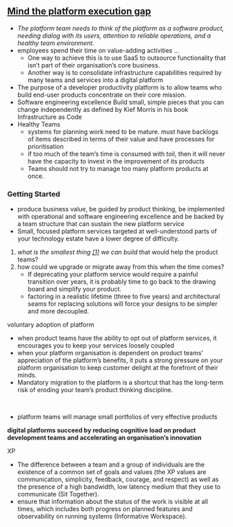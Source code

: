 

## [Mind the platform execution gap](https://martinfowler.com/articles/platform-prerequisites.html)  
* _The platform team needs to think of the platform as a software product, needing dialog with its users, attention to reliable operations, and a healthy team environment._
* employees spend their time on value-adding activities ...  
  * One way to achieve this is to use SaaS to outsource functionality that isn’t part of their organisation’s core business.  
  * Another way is to consolidate infrastructure capabilities required by many teams and services into a digital platform  
* The purpose of a developer productivity platform is to allow teams who build end-user products concentrate on their core mission.
* Software engineering excellence
  Build small, simple pieces that you can change independently
  as defined by Kief Morris in his book Infrastructure as Code
* Healthy Teams
  * systems for planning work need to be mature.
     must have backlogs of items described in terms of their value and have processes for prioritisation
   * if too much of the team’s time is consumed with toil, then it will never have the capacity to invest in the improvement of its products
   * Teams should not try to manage too many platform products at once.

### Getting Started
* produce business value, be guided by product thinking, be implemented with operational and software engineering excellence and be backed by a team structure that can sustain the new platform service
* Small, focused platform services targeted at well-understood parts of your technology estate have a lower degree of difficulty.
&nbsp;
1. _what is the smallest thing  [[1]](https://martinfowler.com/articles/platform-prerequisites.html#footnote-tvp)  we can build_ that would help the product teams?
2. how could we upgrade or migrate away from this when the time comes?
   * If deprecating your platform service would require a painful transition over years, it is probably time to go back to the drawing board and simplify your product. 
   * factoring in a realistic lifetime (three to five years) and architectural seams for replacing solutions will force your designs to be simpler and more decoupled.

voluntary adoption of platform

* when product teams have the ability to opt out of platform services, it encourages you to keep your services loosely coupled
* when your platform organisation is dependent on product teams’ appreciation of the platform’s benefits, it puts a strong pressure on your platform organisation to keep customer delight at the forefront of their minds.
* Mandatory migration to the platform is a shortcut that has the long-term risk of eroding your team’s product thinking discipline.

&nbsp;
* platform teams will manage small portfolios of very effective products

**digital platforms succeed by reducing cognitive load on product development teams and accelerating an organisation’s innovation**

XP
* The difference between a team and a group of individuals are the existence of a common set of goals and values (the XP values are communication, simplicity, feedback, courage, and respect) as well as the presence of a high bandwidth, low latency medium that they use to communicate (Sit Together).
* ensure that information about the status of the work is visible at all times, which includes both progress on planned features and observability on running systems (Informative Workspace).
<!--stackedit_data:
eyJoaXN0b3J5IjpbMjEyMDM3MDU5MywtNDk1NzkzOTYxLC0xMT
I0MDA5MTcyLC0xODU0MDAxMzY3XX0=
-->